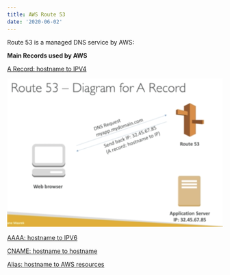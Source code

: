 ```yaml
---
title: AWS Route 53
date: '2020-06-02'
---
```


Route 53 is a managed DNS service by AWS:

**Main Records used by AWS**

<u>A Record: hostname to IPV4</u>

![Arecord](./Arecord.jpg)

<u>AAAA: hostname to IPV6</u>

<u>CNAME: hostname to hostname</u>

<u>Alias: hostname to AWS resources</u>
